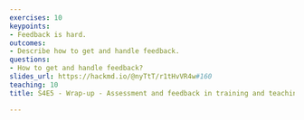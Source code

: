 ```yaml
---
exercises: 10
keypoints:
- Feedback is hard.
outcomes:
- Describe how to get and handle feedback.
questions:
- How to get and handle feedback?
slides_url: https://hackmd.io/@nyTtT/r1tHvVR4w#160
teaching: 10
title: S4E5 - Wrap-up - Assessment and feedback in training and teaching

---
```

